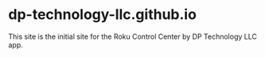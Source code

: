 # dp-technology-llc.github.io
This site is the initial site for the Roku Control Center by DP Technology LLC app.
